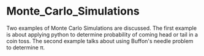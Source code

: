 # Monte_Carlo_Simulations
Two examples of Monte Carlo Simulations are discussed.
The first example is about  applying python to determine probability of coming head or tail in a coin toss. The second example talks about using Buffon's needle problem to determine π. 
